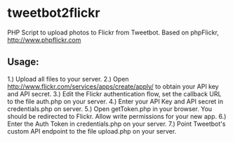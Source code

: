 tweetbot2flickr
===============

PHP Script to upload photos to Flickr from Tweetbot.
Based on phpFlickr, http://www.phpflickr.com

Usage:
-------------
1.) Upload all files to your server.
2.) Open http://www.flickr.com/services/apps/create/apply/ to obtain your API key and API secret.
3.) Edit the Flickr authentication flow, set the callback URL to the file auth.php on your server.
4.) Enter your API Key and API secret in credentials.php on server.
5.) Open getToken.php in your browser. You should be redirected to Flickr. Allow write permissions for your new app.
6.) Enter the Auth Token in credentials.php on your server.
7.) Point Tweetbot's custom API endpoint to the file upload.php on your server.
